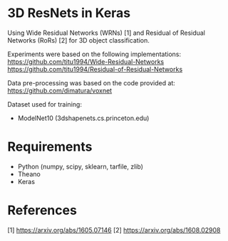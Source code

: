 # 3D ResNets in Keras

Using Wide Residual Networks (WRNs) [1] and Residual of Residual Networks (RoRs) [2] for 3D object classification.

Experiments were based on the following implementations:
https://github.com/titu1994/Wide-Residual-Networks
https://github.com/titu1994/Residual-of-Residual-Networks

Data pre-processing was based on the code provided at:
https://github.com/dimatura/voxnet

Dataset used for training: 
- ModelNet10 (3dshapenets.cs.princeton.edu)

# Requirements
- Python (numpy, scipy, sklearn, tarfile, zlib)
- Theano
- Keras

# References
[1] https://arxiv.org/abs/1605.07146
[2] https://arxiv.org/abs/1608.02908
